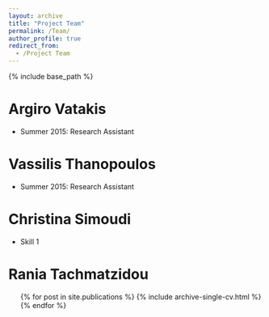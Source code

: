 ```yaml
---
layout: archive
title: "Project Team"
permalink: /Team/
author_profile: true
redirect_from:
  - /Project Team
---
```


{% include base_path %}

Argiro Vatakis
======
* Summer 2015: Research Assistant

Vassilis Thanopoulos
======
* Summer 2015: Research Assistant
  
Christina Simoudi
======
* Skill 1

Rania Tachmatzidou
======
  <ul>{% for post in site.publications %}
    {% include archive-single-cv.html %}
  {% endfor %}</ul>
  

